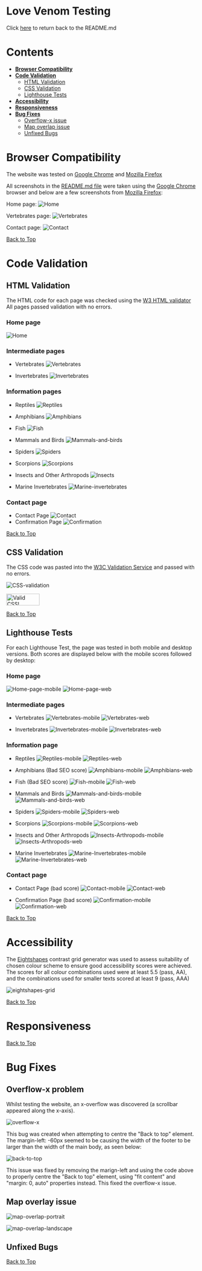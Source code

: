 # Love Venom Testing

Click [here](README.md) to return back to the README.md

# Contents
* [**Browser Compatibility**](<#browser-compatibility>) 
* [**Code Validation**](<#code-validation>)  
    * [HTML Validation](<#html-validation>)  
    * [CSS Validation](<#css-validation>)  
    * [Lighthouse Tests](<#lighthouse-tests>)  
* [**Accessibility**](<#accessibility>)  
* [**Responsiveness**](<#responsiveness>)  
* [**Bug Fixes**](<#bug-fixes>)  
    * [Overflow-x issue](<#overflow-x-problem>)
    * [Map overlap issue](<#map-overlay-issue>)
    * [Unfixed Bugs](<#unfixed-bugs>)  

# Browser Compatibility
The website was tested on [Google Chrome](https://www.google.com/chrome/) and [Mozilla Firefox](https://www.mozilla.org/en-US/firefox/new/)

All screenshots in the [README.md file](README.md) were taken using the [Google Chrome](https://www.google.com/chrome/) browser and below are a few screenshots from [Mozilla Firefox](https://www.mozilla.org/en-US/firefox/new/):

Home page:
![Home](documentation/testing/index-firefox.png)

Vertebrates page:
![Vertebrates](documentation/testing/vertebrates-firefox.png)

Contact page:
![Contact](documentation/testing/contact-firefox.png)

[Back to Top](#contents)

# Code Validation
## HTML Validation
The HTML code for each page was checked using the [W3 HTML validator](https://validator.w3.org/)
All pages passed validation with no errors.
### Home page
![Home](documentation/testing/html-w3-validation-tests/index-w3.png)

### Intermediate pages
- Vertebrates
![Vertebrates](documentation/testing/html-w3-validation-tests/vertebrates-w3.png)

- Invertebrates
![Invertebrates](documentation/testing/html-w3-validation-tests/invertebrates-w3.png)

### Information pages
- Reptiles
![Reptiles](documentation/testing/html-w3-validation-tests/reptiles-w3.png)

- Amphibians
![Amphibians](documentation/testing/html-w3-validation-tests/amphibians-w3.png)

- Fish
![Fish](documentation/testing/html-w3-validation-tests/fish-w3.png)

- Mammals and Birds
![Mammals-and-birds](documentation/testing/html-w3-validation-tests/mammals-birds-w3.png)

- Spiders
![Spiders](documentation/testing/html-w3-validation-tests/spiders-w3.png)

- Scorpions
![Scorpions](documentation/testing/html-w3-validation-tests/scorpions-w3.png)

- Insects and Other Arthropods
![Insects](documentation/testing/html-w3-validation-tests/insects-w3.png)

- Marine Invertebrates
![Marine-invertebrates](documentation/testing/html-w3-validation-tests//marine-inverts-w3.png)


### Contact page
- Contact Page
![Contact](documentation/testing/html-w3-validation-tests/contact-w3.png)
- Confirmation Page
![Confirmation](documentation/testing/html-w3-validation-tests/confirmation-w3.png)

[Back to Top](#contents)

## CSS Validation
The CSS code was pasted into the [W3C Validation Service](https://jigsaw.w3.org/css-validator/) and passed with no errors.

![CSS-validation](documentation/testing/css-validation.png)
<p>
    <a href="https://jigsaw.w3.org/css-validator/check/referer">
        <img style="border:0;width:88px;height:31px"
            src="https://jigsaw.w3.org/css-validator/images/vcss"
            alt="Valid CSS!" />
    </a>
</p>

[Back to Top](#contents)

## Lighthouse Tests
<!-- The SEO score is highly affected by the java menu using a fontawesome icon making the link "uncrawlable". Most of the page at or aroun 90% so deemed ok.-->
<!-- Could improve Performance scores by reducing size of image and/or changing file format to a next-gen format such as WebP or AVIF. Given the performance scores were still over 90% and the purpose of the website to serve high quality images that users may wish to download, these changes were not made. -->
For each Lighthouse Test, the page was tested in both mobile and desktop versions. Both scores are displayed below with the mobile scores followed by desktop:
### Home page
![Home-page-mobile](documentation/testing/lighthouse-tests/index-mobile.png)
![Home-page-web](documentation/testing/lighthouse-tests/index-web.png)

### Intermediate pages
- Vertebrates
![Vertebrates-mobile](documentation/testing/lighthouse-tests/vertebrates-mobile.png)
![Vertebrates-web](documentation/testing/lighthouse-tests/vertebrates-web.png)

- Invertebrates
![Invertebrates-mobile](documentation/testing/lighthouse-tests/invertebrates-mobile.png)
![Invertebrates-web](documentation/testing/lighthouse-tests/invertebrates-web.png)

### Information page
- Reptiles
![Reptiles-mobile](documentation/testing/lighthouse-tests/reptiles-mobile.png)
![Reptiles-web](documentation/testing/lighthouse-tests/reptiles-web.png)

- Amphibians
(Bad SEO score)
![Amphibians-mobile](documentation/testing/lighthouse-tests/amphibians-mobile-1.png)
![Amphibians-web](documentation/testing/lighthouse-tests/amphibians-web.png)

- Fish
(Bad SEO score)
![Fish-mobile](documentation/testing/lighthouse-tests/fish-mobile-1.png)
![Fish-web](documentation/testing/lighthouse-tests/fish-web.png)

- Mammals and Birds
![Mammals-and-birds-mobile](documentation/testing/lighthouse-tests/mammals-birds-mobile.png)
![Mammals-and-birds-web](documentation/testing/lighthouse-tests/mammals-birds-web.png)

- Spiders
![Spiders-mobile](documentation/testing/lighthouse-tests/spiders-mobile.png)
![Spiders-web](documentation/testing/lighthouse-tests/spiders-web.png)

- Scorpions
![Scorpions-mobile](documentation/testing/lighthouse-tests/scorpions-mobile.png)
![Scorpions-web](documentation/testing/lighthouse-tests/scorpions-web.png)

- Insects and Other Arthropods
![Insects-Arthropods-mobile](documentation/testing/lighthouse-tests/insects-mobile.png)
![Insects-Arthropods-web](documentation/testing/lighthouse-tests/insects-web.png)

- Marine Invertebrates
![Marine-Invertebrates-mobile](documentation/testing/lighthouse-tests/marine-mobile.png)
![Marine-Invertebrates-web](documentation/testing/lighthouse-tests/marine-web.png)

### Contact page
- Contact Page
(bad score)
![Contact-mobile](documentation/testing/lighthouse-tests/contact-mobile-1.png)
![Contact-web](documentation/testing/lighthouse-tests/contact-web.png)

- Confirmation Page
(bad score)
![Confirmation-mobile](documentation/testing/lighthouse-tests/confirmation-mobile-1.png)
![Confirmation-web](documentation/testing/lighthouse-tests/confirmation-web.png)

[Back to Top](#contents)

# Accessibility
The [Eightshapes](https://contrast-grid.eightshapes.com/?version=1.1.0&background-colors=&foreground-colors=%23FFFFFF%2C%20White%0D%0A%23000000%2C%20Black%0D%0A%23dde7c7%0D%0A%2382a89c%0D%0A%2373b8cc%0D%0A%2302789e%0D%0A%23003859%0D%0A%23126100%0D%0A&es-color-form__tile-size=compact&es-color-form__show-contrast=aaa&es-color-form__show-contrast=aa&es-color-form__show-contrast=aa18&es-color-form__show-contrast=dnp) contrast grid generator was used to assess suitability of chosen colour scheme to ensure good accessibility scores were achieved. The scores for all colour combinations used were at least 5.5 (pass, AA), and the combinations used for smaller texts scored at least 9 (pass, AAA)

![eightshapes-grid](documentation/testing/contrast-grid-annotated.jpg)

[Back to Top](#contents)

# Responsiveness



[Back to Top](#contents)

# Bug Fixes
## Overflow-x problem
Whilst testing the website, an x-overflow was discovered (a scrollbar appeared along the x-axis). 

![overflow-x](documentation/testing/bugs/overflow-x.png)


This bug was created when attempting to centre the "Back to top" element. The margin-left: -60px seemed to be causing the width of the footer to be larger than the width of the main body, as seen below:

![back-to-top](documentation/testing/bugs/overflow-x-issue.jpg)


This issue was fixed by removing the marign-left and using the code above to properly centre the "Back to top" element, using "fit content" and "margin: 0, auto" properties instead. This fixed the overflow-x issue.

## Map overlay issue

![map-overlap-portrait](documentation/testing/bugs/map-overlap-issue-portrait.jpg)

![map-overlap-landscape](documentation/testing/bugs/map-overlap-issue-landscape.jpg)

## Unfixed Bugs

<!-- iPad landscape issue? -->

[Back to Top](#contents)